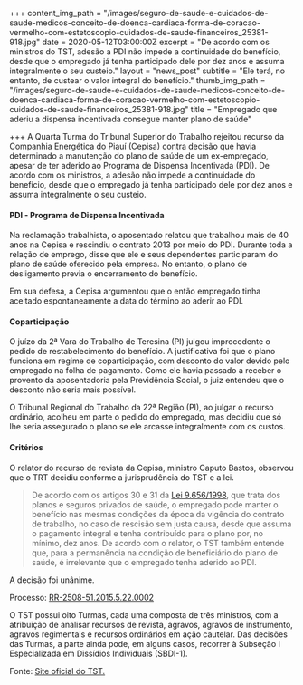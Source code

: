 +++
content_img_path = "/images/seguro-de-saude-e-cuidados-de-saude-medicos-conceito-de-doenca-cardiaca-forma-de-coracao-vermelho-com-estetoscopio-cuidados-de-saude-financeiros_25381-918.jpg"
date = 2020-05-12T03:00:00Z
excerpt = "De acordo com os ministros do TST, adesão a PDI não impede a continuidade do benefício, desde que o empregado já tenha participado dele por dez anos e assuma integralmente o seu custeio."
layout = "news_post"
subtitle = "Ele terá, no entanto, de custear o valor integral do benefício."
thumb_img_path = "/images/seguro-de-saude-e-cuidados-de-saude-medicos-conceito-de-doenca-cardiaca-forma-de-coracao-vermelho-com-estetoscopio-cuidados-de-saude-financeiros_25381-918.jpg"
title = "Empregado que aderiu a dispensa incentivada consegue manter plano de saúde"

+++
A Quarta Turma do Tribunal Superior do Trabalho rejeitou recurso da Companhia Energética do Piauí (Cepisa) contra decisão que havia determinado a manutenção do plano de saúde de um ex-empregado, apesar de ter aderido ao Programa de Dispensa Incentivada (PDI). De acordo com os ministros, a adesão não impede a continuidade do benefício, desde que o empregado já tenha participado dele por dez anos e assuma integralmente o seu custeio.

#### PDI - Programa de Dispensa Incentivada

Na reclamação trabalhista, o aposentado relatou que trabalhou mais de 40 anos na Cepisa e rescindiu o contrato 2013 por meio do PDI. Durante toda a relação de emprego, disse que ele e seus dependentes participaram do plano de saúde oferecido pela empresa. No entanto, o plano de desligamento previa o encerramento do benefício.

Em sua defesa, a Cepisa argumentou que o então empregado tinha aceitado espontaneamente a data do término ao aderir ao PDI.

#### Coparticipação

O juízo da 2ª Vara do Trabalho de Teresina (PI) julgou improcedente o pedido de restabelecimento do benefício. A justificativa foi que o plano funciona em regime de coparticipação, com desconto do valor devido pelo empregado na folha de pagamento. Como ele havia passado a receber o provento da aposentadoria pela Previdência Social, o juiz entendeu que o desconto não seria mais possível.

O Tribunal Regional do Trabalho da 22ª Região (PI), ao julgar o recurso ordinário, acolheu em parte o pedido do empregado, mas decidiu que só lhe seria assegurado o plano se ele arcasse integralmente com os custos.

#### Critérios

O relator do recurso de revista da Cepisa, ministro Caputo Bastos, observou que o TRT decidiu conforme a jurisprudência do TST e a lei.

> De acordo com os artigos 30 e 31 da [Lei 9.656/1998](http://www.planalto.gov.br/ccivil_03/leis/l9656.htm), que trata dos planos e seguros privados de saúde, o empregado pode manter o benefício nas mesmas condições da época da vigência do contrato de trabalho, no caso de rescisão sem justa causa, desde que assuma o pagamento integral e tenha contribuído para o plano por, no mínimo, dez anos. De acordo com o relator, o TST também entende que, para a permanência na condição de beneficiário do plano de saúde, é irrelevante que o empregado tenha aderido ao PDI.

A decisão foi unânime.

Processo: [RR-2508-51.2015.5.22.0002](http://aplicacao4.tst.jus.br/consultaProcessual/consultaTstNumUnica.do?consulta=Consultar&conscsjt=&numeroTst=2508&digitoTst=51&anoTst=2015&orgaoTst=5&tribunalTst=22&varaTst=0002&submit=Consultar)

O TST possui oito Turmas, cada uma composta de três ministros, com a atribuição de analisar recursos de revista, agravos, agravos de instrumento, agravos regimentais e recursos ordinários em ação cautelar. Das decisões das Turmas, a parte ainda pode, em alguns casos, recorrer à Subseção I Especializada em Dissídios Individuais (SBDI-1).

Fonte: [Site oficial do TST.](http://www.tst.jus.br/web/guest/-/empregado-que-aderiu-a-dispensa-incentivada-consegue-manter-plano-de-sa%C3%BAde)